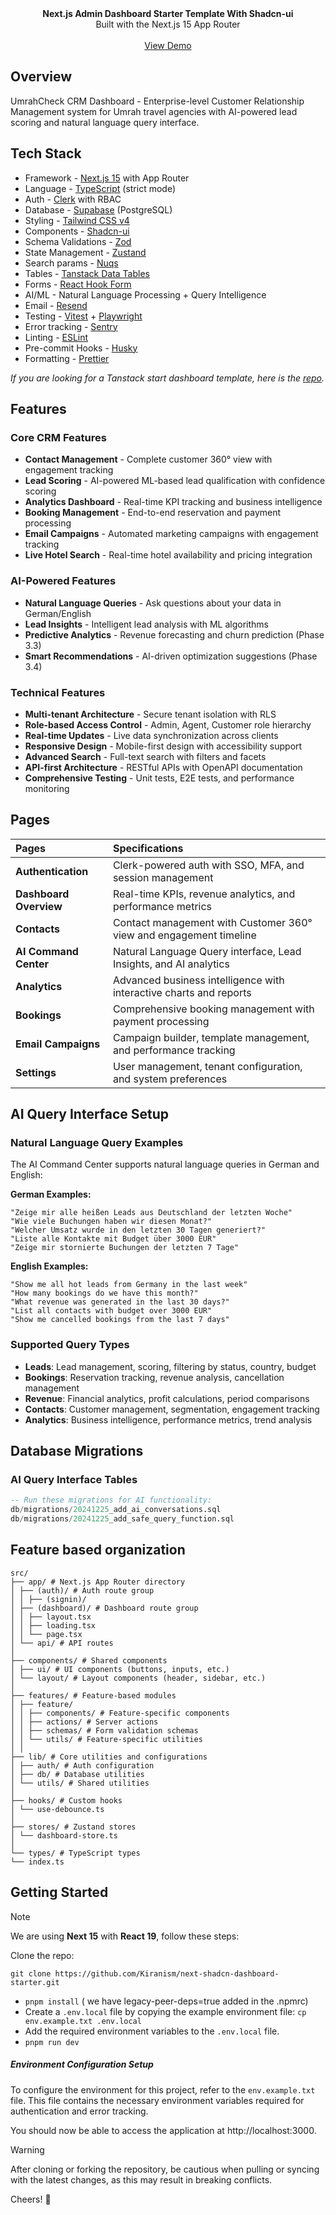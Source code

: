 <picture>
  <source media="(prefers-color-scheme: dark)" srcset="https://user-images.githubusercontent.com/9113740/201498864-2a900c64-d88f-4ed4-b5cf-770bcb57e1f5.png">
  <source media="(prefers-color-scheme: light)" srcset="https://user-images.githubusercontent.com/9113740/201498152-b171abb8-9225-487a-821c-6ff49ee48579.png">
</picture>

<div align="center"><strong>Next.js Admin Dashboard Starter Template With Shadcn-ui</strong></div>
<div align="center">Built with the Next.js 15 App Router</div>
<br />
<div align="center">
<a href="https://dub.sh/shadcn-dashboard">View Demo</a>
<span>
</div>

## Overview

UmrahCheck CRM Dashboard - Enterprise-level Customer Relationship Management system for Umrah travel agencies with AI-powered lead scoring and natural language query interface.

## Tech Stack

- Framework - [Next.js 15](https://nextjs.org/13) with App Router
- Language - [TypeScript](https://www.typescriptlang.org) (strict mode)
- Auth - [Clerk](https://go.clerk.com/ILdYhn7) with RBAC
- Database - [Supabase](https://supabase.com) (PostgreSQL)
- Styling - [Tailwind CSS v4](https://tailwindcss.com)
- Components - [Shadcn-ui](https://ui.shadcn.com)
- Schema Validations - [Zod](https://zod.dev)
- State Management - [Zustand](https://zustand-demo.pmnd.rs)
- Search params - [Nuqs](https://nuqs.47ng.com/)
- Tables - [Tanstack Data Tables](https://ui.shadcn.com/docs/components/data-table)
- Forms - [React Hook Form](https://ui.shadcn.com/docs/components/form)
- AI/ML - Natural Language Processing + Query Intelligence
- Email - [Resend](https://resend.com)
- Testing - [Vitest](https://vitest.dev) + [Playwright](https://playwright.dev)
- Error tracking - [Sentry](https://sentry.io)
- Linting - [ESLint](https://eslint.org)
- Pre-commit Hooks - [Husky](https://typicode.github.io/husky/)
- Formatting - [Prettier](https://prettier.io)

_If you are looking for a Tanstack start dashboard template, here is the [repo](https://git.new/tanstack-start-dashboard)._

## Features

### Core CRM Features
- **Contact Management** - Complete customer 360° view with engagement tracking
- **Lead Scoring** - AI-powered ML-based lead qualification with confidence scoring
- **Analytics Dashboard** - Real-time KPI tracking and business intelligence
- **Booking Management** - End-to-end reservation and payment processing
- **Email Campaigns** - Automated marketing campaigns with engagement tracking
- **Live Hotel Search** - Real-time hotel availability and pricing integration

### AI-Powered Features
- **Natural Language Queries** - Ask questions about your data in German/English
- **Lead Insights** - Intelligent lead analysis with ML algorithms
- **Predictive Analytics** - Revenue forecasting and churn prediction (Phase 3.3)
- **Smart Recommendations** - AI-driven optimization suggestions (Phase 3.4)

### Technical Features
- **Multi-tenant Architecture** - Secure tenant isolation with RLS
- **Role-based Access Control** - Admin, Agent, Customer role hierarchy
- **Real-time Updates** - Live data synchronization across clients
- **Responsive Design** - Mobile-first design with accessibility support
- **Advanced Search** - Full-text search with filters and facets
- **API-first Architecture** - RESTful APIs with OpenAPI documentation
- **Comprehensive Testing** - Unit tests, E2E tests, and performance monitoring

## Pages

| Pages | Specifications |
| :---- | :------------- |
| **Authentication** | Clerk-powered auth with SSO, MFA, and session management |
| **Dashboard Overview** | Real-time KPIs, revenue analytics, and performance metrics |
| **Contacts** | Contact management with Customer 360° view and engagement timeline |
| **AI Command Center** | Natural Language Query interface, Lead Insights, and AI analytics |
| **Analytics** | Advanced business intelligence with interactive charts and reports |
| **Bookings** | Comprehensive booking management with payment processing |
| **Email Campaigns** | Campaign builder, template management, and performance tracking |
| **Settings** | User management, tenant configuration, and system preferences |

## AI Query Interface Setup

### Natural Language Query Examples

The AI Command Center supports natural language queries in German and English:

**German Examples:**
```
"Zeige mir alle heißen Leads aus Deutschland der letzten Woche"
"Wie viele Buchungen haben wir diesen Monat?"
"Welcher Umsatz wurde in den letzten 30 Tagen generiert?"
"Liste alle Kontakte mit Budget über 3000 EUR"
"Zeige mir stornierte Buchungen der letzten 7 Tage"
```

**English Examples:**
```
"Show me all hot leads from Germany in the last week"
"How many bookings do we have this month?"
"What revenue was generated in the last 30 days?"
"List all contacts with budget over 3000 EUR"
"Show me cancelled bookings from the last 7 days"
```

### Supported Query Types
- **Leads**: Lead management, scoring, filtering by status, country, budget
- **Bookings**: Reservation tracking, revenue analysis, cancellation management
- **Revenue**: Financial analytics, profit calculations, period comparisons
- **Contacts**: Customer management, segmentation, engagement tracking
- **Analytics**: Business intelligence, performance metrics, trend analysis

## Database Migrations

### AI Query Interface Tables
```sql
-- Run these migrations for AI functionality:
db/migrations/20241225_add_ai_conversations.sql
db/migrations/20241225_add_safe_query_function.sql
```

## Feature based organization

```plaintext
src/
├── app/ # Next.js App Router directory
│ ├── (auth)/ # Auth route group
│ │ ├── (signin)/
│ ├── (dashboard)/ # Dashboard route group
│ │ ├── layout.tsx
│ │ ├── loading.tsx
│ │ └── page.tsx
│ └── api/ # API routes
│
├── components/ # Shared components
│ ├── ui/ # UI components (buttons, inputs, etc.)
│ └── layout/ # Layout components (header, sidebar, etc.)
│
├── features/ # Feature-based modules
│ ├── feature/
│ │ ├── components/ # Feature-specific components
│ │ ├── actions/ # Server actions
│ │ ├── schemas/ # Form validation schemas
│ │ └── utils/ # Feature-specific utilities
│ │
├── lib/ # Core utilities and configurations
│ ├── auth/ # Auth configuration
│ ├── db/ # Database utilities
│ └── utils/ # Shared utilities
│
├── hooks/ # Custom hooks
│ └── use-debounce.ts
│
├── stores/ # Zustand stores
│ └── dashboard-store.ts
│
└── types/ # TypeScript types
└── index.ts
```

## Getting Started

> [!NOTE]  
> We are using **Next 15** with **React 19**, follow these steps:

Clone the repo:

```
git clone https://github.com/Kiranism/next-shadcn-dashboard-starter.git
```

- `pnpm install` ( we have legacy-peer-deps=true added in the .npmrc)
- Create a `.env.local` file by copying the example environment file:
  `cp env.example.txt .env.local`
- Add the required environment variables to the `.env.local` file.
- `pnpm run dev`

##### Environment Configuration Setup

To configure the environment for this project, refer to the `env.example.txt` file. This file contains the necessary environment variables required for authentication and error tracking.

You should now be able to access the application at http://localhost:3000.

> [!WARNING]
> After cloning or forking the repository, be cautious when pulling or syncing with the latest changes, as this may result in breaking conflicts.

Cheers! 🥂
